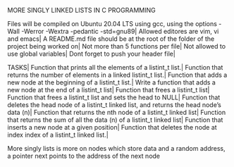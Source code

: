 MORE SINGLY LINKED LISTS IN C PROGRAMMING

Files will be compiled on Ubuntu 20.04 LTS using gcc, using the options -Wall -Werror -Wextra -pedantic -std=gnu89|
Allowed editores are vim, vi and emacs|
A README.md file should be at the root of the folder of the project being worked on|
Not more than 5 functions per file|
Not allowed to use global variables|
Dont forget to push your header file|

TASKS|
Function that prints all the elements of a listint_t list.|
Function that returns the number of elements in a linked listint_t list.|
Function that adds a new node at the beginning of a listint_t list.|
Write a function that adds a new node at the end of a listint_t list|
Function that frees a listint_t list|
Function that frees a listint_t list and  sets the head to NULL|
Function that deletes the head node of a listint_t linked list, and returns the head node’s data (n)|
Function that returns the nth node of a listint_t linked list|
Function that returns the sum of all the data (n) of a listint_t linked list|
Function that inserts a new node at a given position|
Function that deletes the node at index index of a listint_t linked list.|

More singly lists is more on nodes which store data and a random address, a pointer next points to the address of the next node
